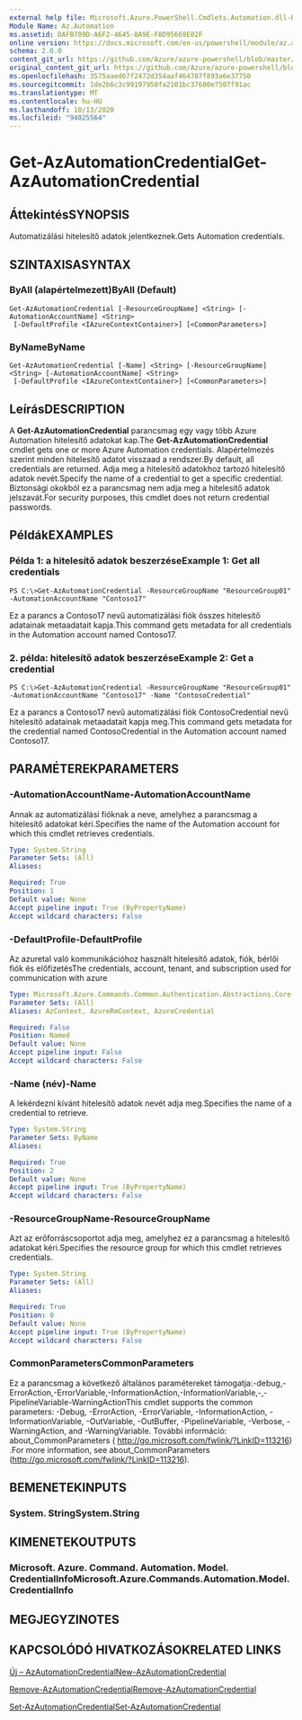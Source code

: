 ```yaml
---
external help file: Microsoft.Azure.PowerShell.Cmdlets.Automation.dll-Help.xml
Module Name: Az.Automation
ms.assetid: DAFB709D-A6F2-4645-8A9E-F8D95669E02F
online version: https://docs.microsoft.com/en-us/powershell/module/az.automation/get-azautomationcredential
schema: 2.0.0
content_git_url: https://github.com/Azure/azure-powershell/blob/master/src/Automation/Automation/help/Get-AzAutomationCredential.md
original_content_git_url: https://github.com/Azure/azure-powershell/blob/master/src/Automation/Automation/help/Get-AzAutomationCredential.md
ms.openlocfilehash: 3575aaed67f2472d354aaf464787f893a6e37750
ms.sourcegitcommit: 1de2b6c3c99197958fa2101bc37680e7507f91ac
ms.translationtype: MT
ms.contentlocale: hu-HU
ms.lasthandoff: 10/13/2020
ms.locfileid: "94025564"
---
```

# <span data-ttu-id="f9e02-101">Get-AzAutomationCredential</span><span class="sxs-lookup"><span data-stu-id="f9e02-101">Get-AzAutomationCredential</span></span>

## <span data-ttu-id="f9e02-102">Áttekintés</span><span class="sxs-lookup"><span data-stu-id="f9e02-102">SYNOPSIS</span></span>
<span data-ttu-id="f9e02-103">Automatizálási hitelesítő adatok jelentkeznek.</span><span class="sxs-lookup"><span data-stu-id="f9e02-103">Gets Automation credentials.</span></span>

## <span data-ttu-id="f9e02-104">SZINTAXISA</span><span class="sxs-lookup"><span data-stu-id="f9e02-104">SYNTAX</span></span>

### <span data-ttu-id="f9e02-105">ByAll (alapértelmezett)</span><span class="sxs-lookup"><span data-stu-id="f9e02-105">ByAll (Default)</span></span>
```
Get-AzAutomationCredential [-ResourceGroupName] <String> [-AutomationAccountName] <String>
 [-DefaultProfile <IAzureContextContainer>] [<CommonParameters>]
```

### <span data-ttu-id="f9e02-106">ByName</span><span class="sxs-lookup"><span data-stu-id="f9e02-106">ByName</span></span>
```
Get-AzAutomationCredential [-Name] <String> [-ResourceGroupName] <String> [-AutomationAccountName] <String>
 [-DefaultProfile <IAzureContextContainer>] [<CommonParameters>]
```

## <span data-ttu-id="f9e02-107">Leírás</span><span class="sxs-lookup"><span data-stu-id="f9e02-107">DESCRIPTION</span></span>
<span data-ttu-id="f9e02-108">A **Get-AzAutomationCredential** parancsmag egy vagy több Azure Automation hitelesítő adatokat kap.</span><span class="sxs-lookup"><span data-stu-id="f9e02-108">The **Get-AzAutomationCredential** cmdlet gets one or more Azure Automation credentials.</span></span>
<span data-ttu-id="f9e02-109">Alapértelmezés szerint minden hitelesítő adatot visszaad a rendszer.</span><span class="sxs-lookup"><span data-stu-id="f9e02-109">By default, all credentials are returned.</span></span>
<span data-ttu-id="f9e02-110">Adja meg a hitelesítő adatokhoz tartozó hitelesítő adatok nevét.</span><span class="sxs-lookup"><span data-stu-id="f9e02-110">Specify the name of a credential to get a specific credential.</span></span>
<span data-ttu-id="f9e02-111">Biztonsági okokból ez a parancsmag nem adja meg a hitelesítő adatok jelszavát.</span><span class="sxs-lookup"><span data-stu-id="f9e02-111">For security purposes, this cmdlet does not return credential passwords.</span></span>

## <span data-ttu-id="f9e02-112">Példák</span><span class="sxs-lookup"><span data-stu-id="f9e02-112">EXAMPLES</span></span>

### <span data-ttu-id="f9e02-113">Példa 1: a hitelesítő adatok beszerzése</span><span class="sxs-lookup"><span data-stu-id="f9e02-113">Example 1: Get all credentials</span></span>
```
PS C:\>Get-AzAutomationCredential -ResourceGroupName "ResourceGroup01" -AutomationAccountName "Contoso17"
```

<span data-ttu-id="f9e02-114">Ez a parancs a Contoso17 nevű automatizálási fiók összes hitelesítő adatainak metaadatait kapja.</span><span class="sxs-lookup"><span data-stu-id="f9e02-114">This command gets metadata for all credentials in the Automation account named Contoso17.</span></span>

### <span data-ttu-id="f9e02-115">2. példa: hitelesítő adatok beszerzése</span><span class="sxs-lookup"><span data-stu-id="f9e02-115">Example 2: Get a credential</span></span>
```
PS C:\>Get-AzAutomationCredential -ResourceGroupName "ResourceGroup01" -AutomationAccountName "Contoso17" -Name "ContosoCredential"
```

<span data-ttu-id="f9e02-116">Ez a parancs a Contoso17 nevű automatizálási fiók ContosoCredential nevű hitelesítő adatainak metaadatait kapja meg.</span><span class="sxs-lookup"><span data-stu-id="f9e02-116">This command gets metadata for the credential named ContosoCredential in the Automation account named Contoso17.</span></span>

## <span data-ttu-id="f9e02-117">PARAMÉTEREK</span><span class="sxs-lookup"><span data-stu-id="f9e02-117">PARAMETERS</span></span>

### <span data-ttu-id="f9e02-118">-AutomationAccountName</span><span class="sxs-lookup"><span data-stu-id="f9e02-118">-AutomationAccountName</span></span>
<span data-ttu-id="f9e02-119">Annak az automatizálási fióknak a neve, amelyhez a parancsmag a hitelesítő adatokat kéri.</span><span class="sxs-lookup"><span data-stu-id="f9e02-119">Specifies the name of the Automation account for which this cmdlet retrieves credentials.</span></span>

```yaml
Type: System.String
Parameter Sets: (All)
Aliases:

Required: True
Position: 1
Default value: None
Accept pipeline input: True (ByPropertyName)
Accept wildcard characters: False
```

### <span data-ttu-id="f9e02-120">-DefaultProfile</span><span class="sxs-lookup"><span data-stu-id="f9e02-120">-DefaultProfile</span></span>
<span data-ttu-id="f9e02-121">Az azuretal való kommunikációhoz használt hitelesítő adatok, fiók, bérlői fiók és előfizetés</span><span class="sxs-lookup"><span data-stu-id="f9e02-121">The credentials, account, tenant, and subscription used for communication with azure</span></span>

```yaml
Type: Microsoft.Azure.Commands.Common.Authentication.Abstractions.Core.IAzureContextContainer
Parameter Sets: (All)
Aliases: AzContext, AzureRmContext, AzureCredential

Required: False
Position: Named
Default value: None
Accept pipeline input: False
Accept wildcard characters: False
```

### <span data-ttu-id="f9e02-122">-Name (név)</span><span class="sxs-lookup"><span data-stu-id="f9e02-122">-Name</span></span>
<span data-ttu-id="f9e02-123">A lekérdezni kívánt hitelesítő adatok nevét adja meg.</span><span class="sxs-lookup"><span data-stu-id="f9e02-123">Specifies the name of a credential to retrieve.</span></span>

```yaml
Type: System.String
Parameter Sets: ByName
Aliases:

Required: True
Position: 2
Default value: None
Accept pipeline input: True (ByPropertyName)
Accept wildcard characters: False
```

### <span data-ttu-id="f9e02-124">-ResourceGroupName</span><span class="sxs-lookup"><span data-stu-id="f9e02-124">-ResourceGroupName</span></span>
<span data-ttu-id="f9e02-125">Azt az erőforráscsoportot adja meg, amelyhez ez a parancsmag a hitelesítő adatokat kéri.</span><span class="sxs-lookup"><span data-stu-id="f9e02-125">Specifies the resource group for which this cmdlet retrieves credentials.</span></span>

```yaml
Type: System.String
Parameter Sets: (All)
Aliases:

Required: True
Position: 0
Default value: None
Accept pipeline input: True (ByPropertyName)
Accept wildcard characters: False
```

### <span data-ttu-id="f9e02-126">CommonParameters</span><span class="sxs-lookup"><span data-stu-id="f9e02-126">CommonParameters</span></span>
<span data-ttu-id="f9e02-127">Ez a parancsmag a következő általános paramétereket támogatja:-debug,-ErrorAction,-ErrorVariable,-InformationAction,-InformationVariable,-,-PipelineVariable-WarningAction</span><span class="sxs-lookup"><span data-stu-id="f9e02-127">This cmdlet supports the common parameters: -Debug, -ErrorAction, -ErrorVariable, -InformationAction, -InformationVariable, -OutVariable, -OutBuffer, -PipelineVariable, -Verbose, -WarningAction, and -WarningVariable.</span></span> <span data-ttu-id="f9e02-128">További információ: about_CommonParameters ( http://go.microsoft.com/fwlink/?LinkID=113216) .</span><span class="sxs-lookup"><span data-stu-id="f9e02-128">For more information, see about_CommonParameters (http://go.microsoft.com/fwlink/?LinkID=113216).</span></span>

## <span data-ttu-id="f9e02-129">BEMENETEK</span><span class="sxs-lookup"><span data-stu-id="f9e02-129">INPUTS</span></span>

### <span data-ttu-id="f9e02-130">System. String</span><span class="sxs-lookup"><span data-stu-id="f9e02-130">System.String</span></span>

## <span data-ttu-id="f9e02-131">KIMENETEK</span><span class="sxs-lookup"><span data-stu-id="f9e02-131">OUTPUTS</span></span>

### <span data-ttu-id="f9e02-132">Microsoft. Azure. Command. Automation. Model. CredentialInfo</span><span class="sxs-lookup"><span data-stu-id="f9e02-132">Microsoft.Azure.Commands.Automation.Model.CredentialInfo</span></span>

## <span data-ttu-id="f9e02-133">MEGJEGYZI</span><span class="sxs-lookup"><span data-stu-id="f9e02-133">NOTES</span></span>

## <span data-ttu-id="f9e02-134">KAPCSOLÓDÓ HIVATKOZÁSOK</span><span class="sxs-lookup"><span data-stu-id="f9e02-134">RELATED LINKS</span></span>

[<span data-ttu-id="f9e02-135">Új – AzAutomationCredential</span><span class="sxs-lookup"><span data-stu-id="f9e02-135">New-AzAutomationCredential</span></span>](./New-AzAutomationCredential.md)

[<span data-ttu-id="f9e02-136">Remove-AzAutomationCredential</span><span class="sxs-lookup"><span data-stu-id="f9e02-136">Remove-AzAutomationCredential</span></span>](./Remove-AzAutomationCredential.md)

[<span data-ttu-id="f9e02-137">Set-AzAutomationCredential</span><span class="sxs-lookup"><span data-stu-id="f9e02-137">Set-AzAutomationCredential</span></span>](./Set-AzAutomationCredential.md)


